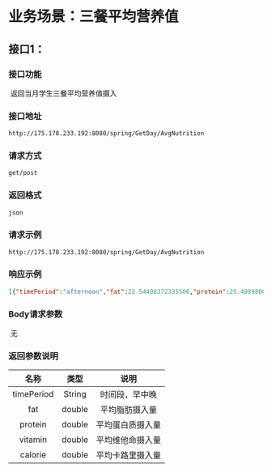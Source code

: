 # 业务场景：三餐平均营养值



## 接口1：

### 接口功能

​				返回当月学生三餐平均营养值摄入

### 		接口地址	

```xml
http://175.178.233.192:8080/spring/GetDay/AvgNutrition
```

### 		请求方式

```xml
get/post
```

### 		返回格式

```xml
json
```

### 		请求示例

```xml
http://175.178.233.192:8080/spring/GetDay/AvgNutrition
```

### 		响应示例

```json
[{"timePeriod":"afternoon","fat":22.54408372335506,"protein":25.408980030468445,"vitamin":3.2253532693693083,"calorie":413.1102969942458},{"timePeriod":"evening","fat":22.65696605355417,"protein":25.315054067924045,"vitamin":3.234109995136046,"calorie":413.8308111788135},{"timePeriod":"morning","fat":22.54243519839114,"protein":25.397467271204448,"vitamin":3.2543378800870033,"calorie":411.36079325097114}]
```

### 		Body请求参数

​		无

### 返回参数说明

|    名称    |  类型  |       说明       |
| :--------: | :----: | :--------------: |
| timePeriod | String |  时间段，早中晚  |
|    fat     | double |  平均脂肪摄入量  |
|  protein   | double | 平均蛋白质摄入量 |
|  vitamin   | double | 平均维他命摄入量 |
|  calorie   | double | 平均卡路里摄入量 |

